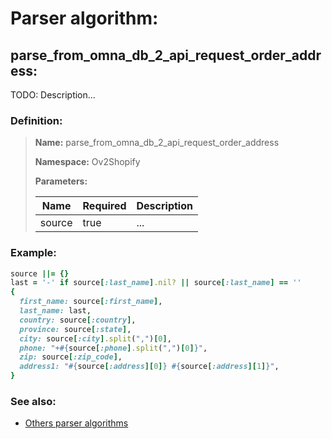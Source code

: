 # Parser algorithm:
 
## parse_from_omna_db_2_api_request_order_address:

TODO: Description...
    
### Definition:

> **Name:** parse_from_omna_db_2_api_request_order_address
> 
> **Namespace:** Ov2Shopify
>
> **Parameters:**
> 
> | Name | Required | Description |
> | --- | --- | --- |
> | source | true | ... |

### Example:
```RUBY
source ||= {}
last = '-' if source[:last_name].nil? || source[:last_name] == ''
{
  first_name: source[:first_name],
  last_name: last,
  country: source[:country],
  province: source[:state],
  city: source[:city].split(",")[0],
  phone: "+#{source[:phone].split(",")[0]}",
  zip: source[:zip_code],
  address1: "#{source[:address][0]} #{source[:address][1]}",
}
```

### See also:
* [Others parser algorithms](overview?id=parse_from_omna_db_2_api_request_order_address)